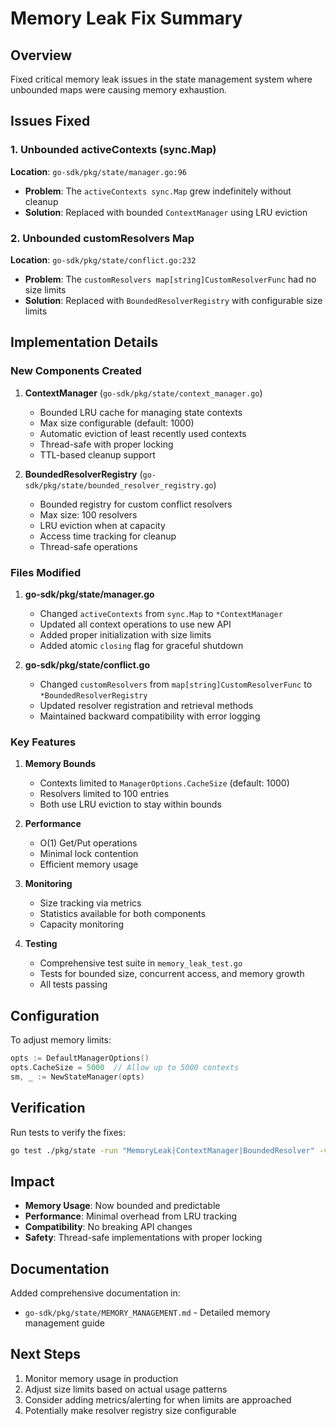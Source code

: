 # Memory Leak Fix Summary

## Overview
Fixed critical memory leak issues in the state management system where unbounded maps were causing memory exhaustion.

## Issues Fixed

### 1. Unbounded activeContexts (sync.Map)
**Location**: `go-sdk/pkg/state/manager.go:96`
- **Problem**: The `activeContexts sync.Map` grew indefinitely without cleanup
- **Solution**: Replaced with bounded `ContextManager` using LRU eviction

### 2. Unbounded customResolvers Map
**Location**: `go-sdk/pkg/state/conflict.go:232`
- **Problem**: The `customResolvers map[string]CustomResolverFunc` had no size limits
- **Solution**: Replaced with `BoundedResolverRegistry` with configurable size limits

## Implementation Details

### New Components Created

1. **ContextManager** (`go-sdk/pkg/state/context_manager.go`)
   - Bounded LRU cache for managing state contexts
   - Max size configurable (default: 1000)
   - Automatic eviction of least recently used contexts
   - Thread-safe with proper locking
   - TTL-based cleanup support

2. **BoundedResolverRegistry** (`go-sdk/pkg/state/bounded_resolver_registry.go`)
   - Bounded registry for custom conflict resolvers
   - Max size: 100 resolvers
   - LRU eviction when at capacity
   - Access time tracking for cleanup
   - Thread-safe operations

### Files Modified

1. **go-sdk/pkg/state/manager.go**
   - Changed `activeContexts` from `sync.Map` to `*ContextManager`
   - Updated all context operations to use new API
   - Added proper initialization with size limits
   - Added atomic `closing` flag for graceful shutdown

2. **go-sdk/pkg/state/conflict.go**
   - Changed `customResolvers` from `map[string]CustomResolverFunc` to `*BoundedResolverRegistry`
   - Updated resolver registration and retrieval methods
   - Maintained backward compatibility with error logging

### Key Features

1. **Memory Bounds**
   - Contexts limited to `ManagerOptions.CacheSize` (default: 1000)
   - Resolvers limited to 100 entries
   - Both use LRU eviction to stay within bounds

2. **Performance**
   - O(1) Get/Put operations
   - Minimal lock contention
   - Efficient memory usage

3. **Monitoring**
   - Size tracking via metrics
   - Statistics available for both components
   - Capacity monitoring

4. **Testing**
   - Comprehensive test suite in `memory_leak_test.go`
   - Tests for bounded size, concurrent access, and memory growth
   - All tests passing

## Configuration

To adjust memory limits:

```go
opts := DefaultManagerOptions()
opts.CacheSize = 5000  // Allow up to 5000 contexts
sm, _ := NewStateManager(opts)
```

## Verification

Run tests to verify the fixes:
```bash
go test ./pkg/state -run "MemoryLeak|ContextManager|BoundedResolver" -v
```

## Impact

- **Memory Usage**: Now bounded and predictable
- **Performance**: Minimal overhead from LRU tracking
- **Compatibility**: No breaking API changes
- **Safety**: Thread-safe implementations with proper locking

## Documentation

Added comprehensive documentation in:
- `go-sdk/pkg/state/MEMORY_MANAGEMENT.md` - Detailed memory management guide

## Next Steps

1. Monitor memory usage in production
2. Adjust size limits based on actual usage patterns
3. Consider adding metrics/alerting for when limits are approached
4. Potentially make resolver registry size configurable